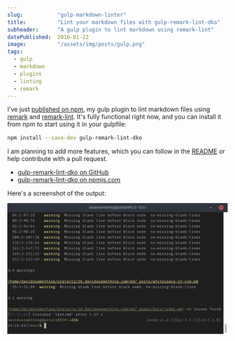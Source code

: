 ```yaml
---
slug:           "gulp-markdown-linter"
title:          "Lint your markdown files with gulp‑remark‑lint‑dko"
subheader:      "A gulp plugin to lint markdown using remark-lint"
datePublished:  2016-01-22
image:          "/assets/img/posts/gulp.png"
tags:
  - gulp
  - markdown
  - plugins
  - linting
  - remark
---
```


I've just [published on npm][npm], my gulp plugin to lint markdown files using
[remark] and [remark-lint]. It's fully functional right now, and you can
install it from npm to start using it in your gulpfile:

```bash
npm install --save-dev gulp-remark-lint-dko
```

I am planning to add more features, which you can follow in the [README] or
help contribute with a pull request.

- [gulp-remark-lint-dko on GitHub][github]
- [gulp-remark-lint-dko on npmjs.com][npm]

Here's a screenshot of the output:

![Example output](https://raw.githubusercontent.com/davidosomething/gulp-remark-lint-dko/master/screenshot.png)


[npm]: https://www.npmjs.com/package/gulp-remark-lint-dko
[github]: https://github.com/davidosomething/gulp-remark-lint-dko
[README]: https://github.com/davidosomething/gulp-remark-lint-dko/blob/master/README.md
[remark]: https://github.com/wooorm/remark
[remark-lint]: https://github.com/wooorm/remark-lint
